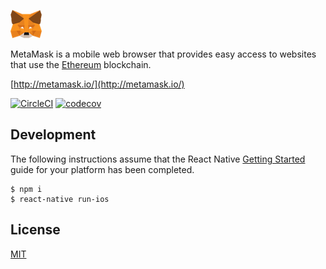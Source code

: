 ![Melfina logo](logo.png?raw=true) 


MetaMask is a mobile web browser that provides easy access to websites that use the [Ethereum](https://ethereum.org/) blockchain.

[http://metamask.io/](http://metamask.io/)

[![CircleCI](https://circleci.com/gh/MetaMask/MetaMask.svg?style=shield)](https://circleci.com/gh/MetaMask/MetaMask)
[![codecov](https://codecov.io/gh/bitpshr/MetaMask/branch/master/graph/badge.svg)](https://codecov.io/gh/bitpshr/MetaMask)

## Development

The following instructions assume that the React Native [Getting Started](https://facebook.github.io/react-native/docs/getting-started.html) guide for your platform has been completed.

```
$ npm i
$ react-native run-ios
```

## License

[MIT](./LICENSE)
